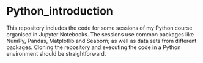 # Python_introduction
This repository includes the code for some sessions of my Python course organised in Jupyter Notebooks. The sessions use common packages like NumPy, Pandas, Matplotlib and Seaborn; as well as data sets from different packages. Cloning the repository and executing the code in a Python environment should be straightforward.
